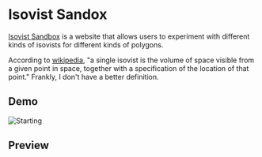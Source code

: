 
# Isovist Sandox
[Isovist Sandbox](https://moxil-shah.github.io/Isovist-Sandbox/) is a website that allows
users to experiment with different kinds
of isovists for different kinds of polygons.

According to [wikipedia](https://en.wikipedia.org/wiki/Isovist), 
"a single isovist is the volume of space visible from a given point in space, 
together with a specification of the location of that point." Frankly, I don't have a better definition.


## Demo

![Starting](https://raw.githubusercontent.com/moxil-shah/Isovist-Sandbox/master/images/Demo1.png)

## Preview

